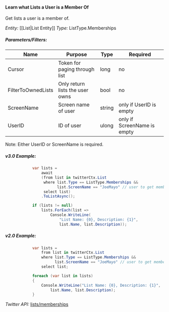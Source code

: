 #### Learn what Lists a User is a Member Of

Get lists a user is a member of.

*Entity:* [[List|List Entity]]
*Type:* ListType.Memberships

##### Parameters/Filters:

| Name | Purpose | Type | Required |
|------|---------|------|----------|
| Cursor | Token for paging through list | long | no |
| FilterToOwnedLists | Only return lists the user owns | bool | no |
| ScreenName | Screen name of user | string | only if UserID is empty |
| UserID | ID of user | ulong | only if ScreenName is empty |

Note: Either UserID or ScreenName is required.

##### v3.0 Example:

```c#
            var lists =
                await
                (from list in twitterCtx.List
                 where list.Type == ListType.Memberships &&
                       list.ScreenName == "JoeMayo" // user to get memberships for
                 select list)
                .ToListAsync();

            if (lists != null)
                lists.ForEach(list =>
                    Console.WriteLine(
                        "List Name: {0}, Description: {1}",
                        list.Name, list.Description));
```

##### v2.0 Example:

```c#
            var lists =
                from list in twitterCtx.List
                where list.Type == ListType.Memberships &&
                      list.ScreenName == "JoeMayo" // user to get memberships for
                select list;

            foreach (var list in lists)
            {
                Console.WriteLine("List Name: {0}, Description: {1}",
                    list.Name, list.Description);
            }
```

*Twitter API:* [lists/memberships](https://developer.twitter.com/en/docs/accounts-and-users/create-manage-lists/api-reference/get-lists-memberships)